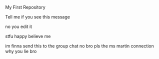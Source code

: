My First Repository 


Tell me if you see this message

no you edit it

stfu happy believe me

im finna send this to the group chat
no bro pls the ms martin connection
why  you lie bro
